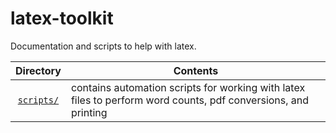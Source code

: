 # latex-toolkit
Documentation and scripts to help with latex.

| Directory | Contents | 
| :---: | --- |
| [`scripts/`](scripts/) | contains automation scripts for working with latex files to perform word counts, pdf conversions, and printing |


